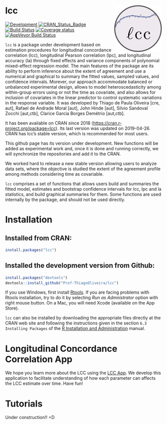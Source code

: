 
<!-- README.md is generated from README.Rmd. Please edit that file -->

# lcc <img src="man/figures/logo.svg" align="right" height = 150/>

[![Development](https://img.shields.io/badge/development-active-blue.svg)](https://img.shields.io/badge/development-active-blue.svg)
[![CRAN\_Status\_Badge](http://www.r-pkg.org/badges/version/lcc)](https://cran.r-project.org/package=lcc)
[![Build
Status](https://travis-ci.org/Prof-ThiagoOliveira/lcc.svg?branch=master)](https://travis-ci.org/Prof-ThiagoOliveira/lcc)
[![Coverage
status](https://codecov.io/gh/Prof-ThiagoOliveira/lcc/branch/master/graph/badge.svg)](https://codecov.io/github/Prof-ThiagoOliveira/lcc?branch=master)
[![AppVeyor Build
Status](https://ci.appveyor.com/api/projects/status/fva5so5gjy23sir5/branch/master?svg=true)](https://ci.appveyor.com/project/Prof-ThiagoOliveira/lcc)

`lcc` is a package under development based on estimation procedures for
longitudinal concordance correlation (lcc), longitudinal Pearson
correlation (lpc), and longitudinal accuracy (la) through fixed effects
and variance components of polynomial mixed-effect regression model. The
main features of the package are its ability to perform inference about
the extent of agreement and use a numerical and graphical to summary the
fitted values, sampled values, and confidence intervals. Morever, our
approach accommodate balanced or unbalanced experimental design, allows
to model heteroscedasticity among within-group errors using or not the
time as covariate, and also allows for inclusion of covariates in the
linear predictor to control systematic variations in the response
variable. It was developed by Thiago de Paula Oliveira \[cre, aut\],
Rafael de Andrade Moral \[aut\], John Hinde \[aut\], Silvio Sandoval
Zocchi \[aut,ctb\], Clarice Garcia Borges Demétrio \[aut,ctb\].

It has been available on CRAN since 2018
(<https://cran.r-project.org/package=lcc>). Its last version was updated
on 2019-04-26. CRAN has lcc’s stable version, which is recommended for
most users.

This github page has its version under development. New functions will
be added as experimental work and, once it is done and running
correctly, we will synchronize the repositories and add it to the CRAN.

We worked hard to release a new stable version allowing users to analyze
data sets, where the objective is studied the extent of the agreement
profile among methods considering time as covariable.

`lcc` comprises a set of functions that allows users build and summaries
the fitted model, estimates and bootstrap confidence intervals for lcc,
lpc and la statistics, and build graphical summaries for them. Some
functions are used internally by the package, and should not be used
directly.

# Installation

## Installed from CRAN:

``` r
install.packages("lcc")
```

## Installed the development version from Github:

``` r
install.packages("devtools")
devtools::install_github("Prof-ThiagoOliveira/lcc")
```

If you use Windows, first install
[Rtools](https://cran.r-project.org/bin/windows/Rtools/). If you are
facing problems with Rtools installation, try to do it by selecting *Run
as Admnistrator* option with right mouse button. On a Mac, you will need
Xcode (available on the App Store).

`lcc` can also be installed by downloading the appropriate files
directly at the CRAN web site and following the instructions given in
the section `6.3 Installing Packages` of the [R Installation and
Administration](http://cran.r-project.org/doc/manuals/R-admin.pdf)
manual.

# Longitudinal Concordance Correlation App

We hope you learn more about the LCC using the [LCC
App](https://prof-thiagooliveira.shinyapps.io/shiny/). We develop this
application to facilitate understanding of how each parameter can
affects the LCC estimate over time. Have fun\!

# Tutorials

Under construction\!\! =D
